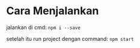 # Cara Menjalankan

jalankan di cmd:  `npm i --save`

setelah itu run project dengan command: `npm start`
